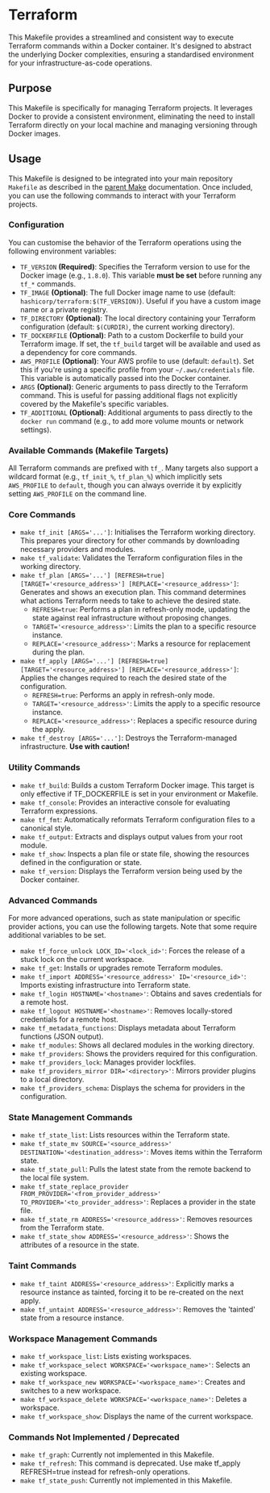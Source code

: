 # Terraform

This Makefile provides a streamlined and consistent way to execute Terraform commands within a Docker container.
It's designed to abstract the underlying Docker complexities, ensuring a standardised environment for your infrastructure-as-code operations.

## Purpose

This Makefile is specifically for managing Terraform projects.
It leverages Docker to provide a consistent environment, eliminating the need to install Terraform directly on your local machine and managing versioning through Docker images.

## Usage

This Makefile is designed to be integrated into your main repository `Makefile` as described in the [parent Make](../README.md) documentation.
Once included, you can use the following commands to interact with your Terraform projects.

### Configuration

You can customise the behavior of the Terraform operations using the following environment variables:

- `TF_VERSION` **(Required)**: Specifies the Terraform version to use for the Docker image (e.g., `1.8.0`). This variable **must be set** before running any `tf_*` commands.
- `TF_IMAGE` **(Optional)**: The full Docker image name to use (default: `hashicorp/terraform:$(TF_VERSION)`). Useful if you have a custom image name or a private registry.
- `TF_DIRECTORY` **(Optional)**: The local directory containing your Terraform configuration (default: `$(CURDIR)`, the current working directory).
- `TF_DOCKERFILE` **(Optional)**: Path to a custom Dockerfile to build your Terraform image. If set, the `tf_build` target will be available and used as a dependency for core commands.
- `AWS_PROFILE` **(Optional)**: Your AWS profile to use (default: `default`). Set this if you're using a specific profile from your `~/.aws/credentials` file. This variable is automatically passed into the Docker container.
- `ARGS` **(Optional)**: Generic arguments to pass directly to the Terraform command. This is useful for passing additional flags not explicitly covered by the Makefile's specific variables.
- `TF_ADDITIONAL` **(Optional)**: Additional arguments to pass directly to the `docker run` command (e.g., to add more volume mounts or network settings).

### Available Commands (Makefile Targets)

All Terraform commands are prefixed with `tf_`. Many targets also support a wildcard format (e.g., `tf_init_%`, `tf_plan_%`) which implicitly sets `AWS_PROFILE` to `default`, though you can always override it by explicitly setting `AWS_PROFILE` on the command line.

### Core Commands

- `make tf_init [ARGS='...']`: Initialises the Terraform working directory. This prepares your directory for other commands by downloading necessary providers and modules.
- `make tf_validate`: Validates the Terraform configuration files in the working directory.
- `make tf_plan [ARGS='...'] [REFRESH=true] [TARGET='<resource_address>'] [REPLACE='<resource_address>']`: Generates and shows an execution plan. This command determines what actions Terraform needs to take to achieve the desired state.
  - `REFRESH=true`: Performs a plan in refresh-only mode, updating the state against real infrastructure without proposing changes.
  - `TARGET='<resource_address>'`: Limits the plan to a specific resource instance.
  - `REPLACE='<resource_address>'`: Marks a resource for replacement during the plan.
- `make tf_apply [ARGS='...'] [REFRESH=true] [TARGET='<resource_address>'] [REPLACE='<resource_address>']`: Applies the changes required to reach the desired state of the configuration.
  - `REFRESH=true`: Performs an apply in refresh-only mode.
  - `TARGET='<resource_address>'`: Limits the apply to a specific resource instance.
  - `REPLACE='<resource_address>'`: Replaces a specific resource during the apply.
- `make tf_destroy [ARGS='...']`: Destroys the Terraform-managed infrastructure. **Use with caution!**

### Utility Commands

- `make tf_build`: Builds a custom Terraform Docker image. This target is only effective if TF_DOCKERFILE is set in your environment or Makefile.
- `make tf_console`: Provides an interactive console for evaluating Terraform expressions.
- `make tf_fmt`: Automatically reformats Terraform configuration files to a canonical style.
- `make tf_output`: Extracts and displays output values from your root module.
- `make tf_show`: Inspects a plan file or state file, showing the resources defined in the configuration or state.
- `make tf_version`: Displays the Terraform version being used by the Docker container.

### Advanced Commands

For more advanced operations, such as state manipulation or specific provider actions, you can use the following targets. Note that some require additional variables to be set.

- `make tf_force_unlock LOCK_ID='<lock_id>'`: Forces the release of a stuck lock on the current workspace.
- `make tf_get`: Installs or upgrades remote Terraform modules.
- `make tf_import ADDRESS='<resource_address>' ID='<resource_id>'`: Imports existing infrastructure into Terraform state.
- `make tf_login HOSTNAME='<hostname>'`: Obtains and saves credentials for a remote host.
- `make tf_logout HOSTNAME='<hostname>'`: Removes locally-stored credentials for a remote host.
- `make tf_metadata_functions`: Displays metadata about Terraform functions (JSON output).
- `make tf_modules`: Shows all declared modules in the working directory.
- `make tf_providers`: Shows the providers required for this configuration.
- `make tf_providers_lock`: Manages provider lockfiles.
- `make tf_providers_mirror DIR='<directory>'`: Mirrors provider plugins to a local directory.
- `make tf_providers_schema`: Displays the schema for providers in the configuration.

### State Management Commands

- `make tf_state_list`: Lists resources within the Terraform state.
- `make tf_state_mv SOURCE='<source_address>' DESTINATION='<destination_address>'`: Moves items within the Terraform state.
- `make tf_state_pull`: Pulls the latest state from the remote backend to the local file system.
- `make tf_state_replace_provider FROM_PROVIDER='<from_provider_address>' TO_PROVIDER='<to_provider_address>'`: Replaces a provider in the state file.
- `make tf_state_rm ADDRESS='<resource_address>'`: Removes resources from the Terraform state.
- `make tf_state_show ADDRESS='<resource_address>'`: Shows the attributes of a resource in the state.

### Taint Commands

- `make tf_taint ADDRESS='<resource_address>'`: Explicitly marks a resource instance as tainted, forcing it to be re-created on the next apply.
- `make tf_untaint ADDRESS='<resource_address>'`: Removes the 'tainted' state from a resource instance.

### Workspace Management Commands

- `make tf_workspace_list`: Lists existing workspaces.
- `make tf_workspace_select WORKSPACE='<workspace_name>'`: Selects an existing workspace.
- `make tf_workspace_new WORKSPACE='<workspace_name>'`: Creates and switches to a new workspace.
- `make tf_workspace_delete WORKSPACE='<workspace_name>'`: Deletes a workspace.
- `make tf_workspace_show`: Displays the name of the current workspace.

### Commands Not Implemented / Deprecated

- `make tf_graph`: Currently not implemented in this Makefile.
- `make tf_refresh`: This command is deprecated. Use make tf_apply REFRESH=true instead for refresh-only operations.
- `make tf_state_push`: Currently not implemented in this Makefile.

